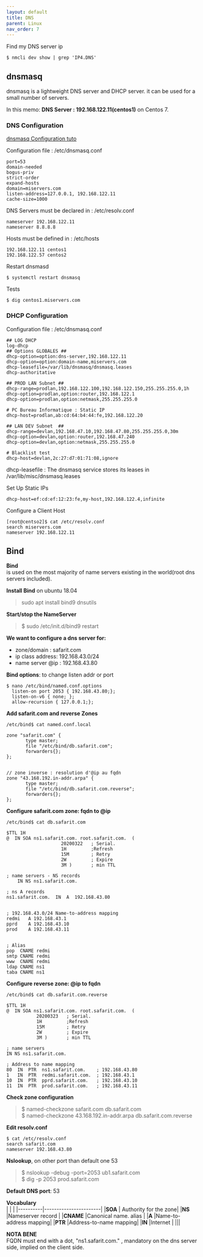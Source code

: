 ```yaml
---
layout: default
title: DNS
parent: Linux
nav_order: 7
---
```


Find my DNS server ip

	$ nmcli dev show | grep 'IP4.DNS'

## dnsmasq

dnsmasq is a lightweight DNS server and DHCP server. it can be used for a small number of servers.

In this memo: **DNS Server : 192.168.122.11(centos1)** on Centos 7.

### DNS Configuration 

[dnsmasq Configuration tuto](https://linuxhint.com/dnsmasq-ubuntu-tutorial/)

Configuration file :  /etc/dnsmasq.conf

	port=53
	domain-needed
	bogus-priv
	strict-order
	expand-hosts
	domain=miservers.com
	listen-address=127.0.0.1, 192.168.122.11
	cache-size=1000

DNS Servers must be declared in : /etc/resolv.conf

	nameserver 192.168.122.11
	nameserver 8.8.8.8

Hosts must be defined in : /etc/hosts

	192.168.122.11 centos1 
	192.168.122.57 centos2 

Restart dnsmasd

	$ systemctl restart dnsmasq

Tests

	$ dig centos1.miservers.com


### DHCP Configuration

Configuration file :  /etc/dnsmasq.conf

	## LOG DHCP
	log-dhcp
	## Options GLOBALES ##
	dhcp-option=option:dns-server,192.168.122.11
	dhcp-option=option:domain-name,miservers.com
	dhcp-leasefile=/var/lib/dnsmasq/dnsmasq.leases
	dhcp-authoritative
	
	## PROD LAN Subnet ##
	dhcp-range=prodlan,192.168.122.100,192.168.122.150,255.255.255.0,1h
	dhcp-option=prodlan,option:router,192.168.122.1
	dhcp-option=prodlan,option:netmask,255.255.255.0
	
	# PC Bureau Informatique : Static IP
	dhcp-host=prodlan,ab:cd:64:b4:44:fe,192.168.122.20

	## LAN DEV Subnet  ##
	dhcp-range=devlan,192.168.47.10,192.168.47.80,255.255.255.0,30m
	dhcp-option=devlan,option:router,192.168.47.240
	dhcp-option=devlan,option:netmask,255.255.255.0
	
	# Blacklist test
	dhcp-host=devlan,2c:27:d7:01:71:08,ignore
 
dhcp-leasefile : The dnsmasq service stores its leases in /var/lib/misc/dnsmasq.leases

Set Up Static IPs

	dhcp-host=ef:cd:ef:12:23:fe,my-host,192.168.122.4,infinite

Configure a Client Host 

	[root@centso2]$ cat /etc/resolv.conf
	search miservers.com
	nameserver 192.168.122.11



## Bind

**Bind**   
is used on the most majority of name servers existing in the world(root dns servers included).

**Install Bind** on ubuntu 18.04
> sudo apt install bind9 dnsutils

**Start/stop the NameServer**
> $ sudo /etc/init.d/bind9 restart

**We want to configure a dns server for:**
- zone/domain : safarit.com
- ip class address: 192.168.43.0/24
- name server @ip : 192.168.43.80

**Bind options**: to change listen addr or port
~~~
$ nano /etc/bind/named.conf.options
  listen-on port 2053 { 192.168.43.80;};
  listen-on-v6 { none; };
  allow-recursion { 127.0.0.1;};
~~~

**Add safarit.com and reverse Zones**
~~~
/etc/bind$ cat named.conf.local 

zone "safarit.com" {
       type master;
       file "/etc/bind/db.safarit.com";
       forwarders{};
};


// zone inverse : resolution d'@ip au fqdn 
zone "43.168.192.in-addr.arpa" {
       type master;
       file "/etc/bind/db.safarit.com.reverse";
       forwarders{};
};
~~~

**Configure safarit.com zone: fqdn to @ip**
~~~
/etc/bind$ cat db.safarit.com

$TTL 1H
@  IN SOA ns1.safarit.com. root.safarit.com.  (
                    20200322   ; Serial.
                    1H         ;Refresh 
                    15M        ; Retry
                    2W         ; Expire
                    3M )       ; min TTL  

; name servers - NS records
    IN NS ns1.safarit.com.

; ns A records 
ns1.safarit.com.  IN  A  192.168.43.80 


; 192.168.43.0/24 Name-to-address mapping
redmi   A 192.168.43.1 
pprd    A 192.168.43.10
prod    A 192.168.43.11 
 

; Alias 
pop  CNAME redmi 
smtp CNAME redmi 
www  CNAME redmi
ldap CNAME ns1
taba CNAME ns1
~~~

**Configure reverse zone: @ip to fqdn**
~~~
/etc/bind$ cat db.safarit.com.reverse

$TTL 1H
@  IN SOA ns1.safarit.com. root.safarit.com.  (
           20200323   ; Serial.
           1H         ;Refresh 
           15M        ; Retry
           2W         ; Expire
           3M )       ; min TTL  

; name servers
IN NS ns1.safarit.com.

; Address to name mapping
80  IN  PTR  ns1.safarit.com.    ; 192.168.43.80
1   IN  PTR  redmi.safarit.com.  ; 192.168.43.1
10  IN  PTR  pprd.safarit.com.   ; 192.168.43.10
11  IN  PTR  prod.safarit.com.   ; 192.168.43.11
~~~

**Check zone configuration**   
> $ named-checkzone   safarit.com   db.safarit.com  
> $ named-checkzone   43.168.192.in-addr.arpa   db.safarit.com.reverse


**Edit resolv.conf**  
~~~
$ cat /etc/resolv.conf
search safarit.com
nameserver 192.168.43.80
~~~

**Nslookup**, on other port than default one 53  
> $ nslookup -debug -port=2053 ub1.safarit.com  
> $ dig -p 2053 prod.safarit.com


**Default DNS port**: 53

**Vocabulary**  
|          |                       |
|----------|-----------------------|
|**SOA**   | Authority for the zone|
|**NS**    |Nameserver record      |
|**CNAME** |Canonical name. alias  |
|**A**     |Name-to-address mapping|
|**PTR**   |Address-to-name mapping|
|**IN**    |Internet               |
|||

**NOTA BENE**  
FQDN must end with a dot, "ns1.safarit.com." , mandatory on the dns server side, implied on the client side.
